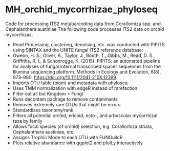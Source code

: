 # MH_orchid_mycorrhizae_phyloseq
Code for processing ITS2 metabarcoding data from Corallorhiza spp. and Cephalanthera austiniae
The following code processes ITS2 data on orchid mycorrhizas.

- Read Processing, clustering, denoising, etc. was conducted with PIPITS using SINTAX and the UNITE fungal ITS2 reference database:
- Gweon, H. S., Oliver, A., Taylor, J., Booth, T., Gibbs, M., Read, D. S., Griffiths, R. I., & Schonrogge, K. (2015). PIPITS: an automated pipeline for analyses of fungal internal transcribed spacer sequences from the Illumina sequencing platform. Methods in Ecology and Evolution, 6(8), 973–980. https://doi.org/10.1111/2041-210X.12399
- Imports OTU table (biom) and metadata with phyloseq
- Uses TMM normalization with edgeR instead of rarefaction
- Filter out all but Kingdom = Fungi
- Runs decontam package to remove contaminants
- Removes extremely rare OTUs that might be errors
- Standardizes taxonomy/rank
- Filters all potential orchid, ericoid, ecto-, and arbuscular mycorrhizal taxa by family
- Allows focal species (of orchid) selection, e.g. Corallorhiza striata, Cephalanthera austiniae, etc.
- Assigns Trophic Mode to each OTU with FUNGuildR
- Plots relative abundance with ggplot2 and plotLy interactively
